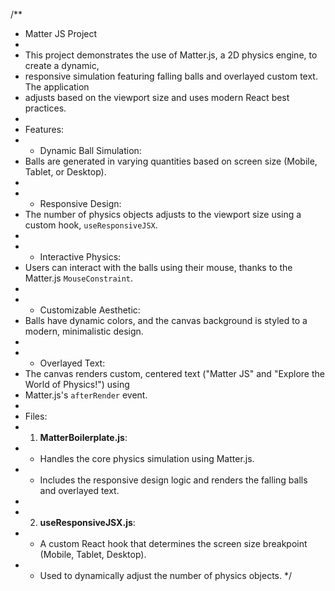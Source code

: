 /**
 * Matter JS Project
 * 
 * This project demonstrates the use of Matter.js, a 2D physics engine, to create a dynamic,
 * responsive simulation featuring falling balls and overlayed custom text. The application 
 * adjusts based on the viewport size and uses modern React best practices.
 * 
 * Features:
 * - Dynamic Ball Simulation:
 *   Balls are generated in varying quantities based on screen size (Mobile, Tablet, or Desktop).
 * 
 * - Responsive Design:
 *   The number of physics objects adjusts to the viewport size using a custom hook, `useResponsiveJSX`.
 * 
 * - Interactive Physics:
 *   Users can interact with the balls using their mouse, thanks to the Matter.js `MouseConstraint`.
 * 
 * - Customizable Aesthetic:
 *   Balls have dynamic colors, and the canvas background is styled to a modern, minimalistic design.
 * 
 * - Overlayed Text:
 *   The canvas renders custom, centered text ("Matter JS" and "Explore the World of Physics!") using 
 *   Matter.js's `afterRender` event.
 * 
 * Files:
 * 1. **MatterBoilerplate.js**:
 *    - Handles the core physics simulation using Matter.js.
 *    - Includes the responsive design logic and renders the falling balls and overlayed text.
 * 
 * 2. **useResponsiveJSX.js**:
 *    - A custom React hook that determines the screen size breakpoint (Mobile, Tablet, Desktop).
 *    - Used to dynamically adjust the number of physics objects.
 */
